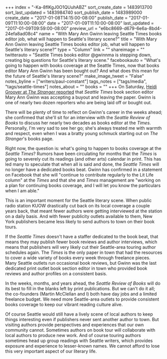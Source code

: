 +++
index = "-Ka-8flKgJ0O1QUuhABZ"
sort_create_date = 1483913700
sort_last_updated = 1483984740
sort_publish_date = 1483989000
create_date = "2017-01-08T14:15:00-08:00"
publish_date = "2017-01-09T11:10:00-08:00"
date = "2017-01-09T11:10:00-08:00"
last_updated = "2017-01-09T09:59:00-08:00"
preview_url = "e6bc8669-d679-6e6a-8bd4-24efa8ad08c4"
name = "With Mary Ann Gwinn leaving Seattle Times books editor job, what will happen to Seattle's literary scene?"
title = "With Mary Ann Gwinn leaving Seattle Times books editor job, what will happen to Seattle's literary scene?"
type = "Column"
link = ""
shareimage = ""
twitterauto = "Seattle Times books editor @gwinnma is stepping down, creating big questions for Seattle's literary scene."
facebookauto = "What's going to happen with books coverage at the Seattle Times, now that books editor Mary Ann Gwinn has been bought out? And what does this mean for the future of Seattle's literary scene?"
make_image_tweet = "False"
notes_byline = ["writers/paul-constant"]
tags_notes = ["tags/media", "tags/seattle-times"]
notes_about = ""
books = ""
+++
On Saturday, [Heidi Groover at *The Stranger* reported](http://www.thestranger.com/slog/2017/01/07/24787891/after-buyouts-and-layoffs-nearly-two-dozen-people-will-leave-the-seattle-times-newsroom) that *Seattle Times* book section editor Mary Ann Gwinn was accepting a buyout and leaving the paper. Gwinn is one of nearly two dozen reporters who are being laid off or bought out.

There will be plenty of time to reflect on Gwinn's career in the weeks ahead; she confirmed that she'll sit for an interview with the *Seattle Review of Books* to discuss her nearly two decades as books editor at the *Times*. Personally, I'm very sad to see her go; she's always treated me with warmth and respect, even when I was a bratty young schmuck starting out on *The Stranger*'s books page.

Right now, the question is: what's going to happen to books coverage at the *Seattle Times*? Rumors have been circulating for months that the *Times* is going to severely cut its readings (and other arts) calendar in print. This has led many to speculate that when all is said and done, the *Seattle Times* will no longer have a dedicated books beat. Gwinn has confirmed in a statement on Facebook that she will "continue to contribute regularly to the Lit Life column" at the *Times* and that she and *Times* management are "working on a plan for continuing books coverage, and I will let you know the particulars when I am able."

This is an important moment for the Seattle literary scene. When public radio station KUOW drastically cut back on its local coverage a couple years back, that meant fewer authors were getting interviewed at the station on a daily basis. And with fewer publicity outlets available to them, New York publishers became less likely to send authors to town on their book tours.

If the *Seattle Times* doesn't have a staffer dedicated to the book beat, that means they may publish fewer book reviews and author interviews, which means that publishers will very likely cut their Seattle-area touring author schedules again. The *Times* is the only paper in town that had the resources to cover a wide variety of books every week through freelance pieces. Many Seattle outlets run occasional book reviews, but Gwinn was the last dedicated print outlet book section editor in town who provided book reviews and author profiles on a consistent basis.

In the weeks, months, and years ahead, the *Seattle Review of Books* will do its best to fill in the blanks left by print publications. But we can't do it all; the co-founders (Martin McClellan and I) both have day jobs and a limited freelance budget. We need more Seattle-area outlets to provide consistent books coverage to keep our vibrant reading culture alive.

Of course Seattle would still have a lively scene of local authors to keep things interesting even if publishers never sent another author to town. But visiting authors provide perspectives and experiences that our own community cannot. Sometimes authors on book tour will collaborate with local authors to produce new work. And of course touring authors sometimes head up group readings with Seattle writers, which provides exposure and experience to lesser-known names. We cannot afford to lose this very important aspect of our literary life.